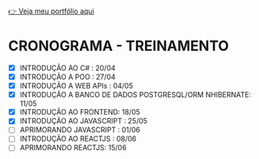 [👉 Veja meu portfólio aqui](https://samubarreto.github.io/Portfolio/)

# CRONOGRAMA - TREINAMENTO

* [X] INTRODUÇÃO AO C# : 20/04
* [X] INTRODUÇÃO A POO : 27/04
* [X] INTRODUÇÃO A WEB APIs : 04/05
* [X] INTRODUÇÃO A BANCO DE DADOS POSTGRESQL/ORM NHIBERNATE: 11/05
* [X] INTRODUÇÃO AO FRONTEND: 18/05
* [X] INTRODUÇÃO AO JAVASCRIPT : 25/05
* [ ] APRIMORANDO JAVASCRIPT : 01/06
* [ ] INTRODUÇÃO AO REACTJS : 08/06
* [ ] APRIMORANDO REACTJS: 15/06
